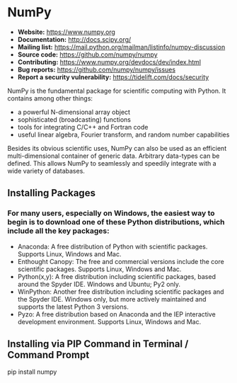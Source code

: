# NumPy

- **Website:** https://www.numpy.org
- **Documentation:** http://docs.scipy.org/
- **Mailing list:** https://mail.python.org/mailman/listinfo/numpy-discussion
- **Source code:** https://github.com/numpy/numpy
- **Contributing:** https://www.numpy.org/devdocs/dev/index.html
- **Bug reports:** https://github.com/numpy/numpy/issues
- **Report a security vulnerability:** https://tidelift.com/docs/security

NumPy is the fundamental package for scientific computing with Python. It contains among other things:

<ul>
  <li>a powerful N-dimensional array object</li>
  <li>sophisticated (broadcasting) functions</li>
  <li>tools for integrating C/C++ and Fortran code</li>
  <li>useful linear algebra, Fourier transform, and random number capabilities</li>
</ul>

Besides its obvious scientific uses, NumPy can also be used as an efficient multi-dimensional container of generic data. Arbitrary data-types can be defined. This allows NumPy to seamlessly and speedily integrate with a wide variety of databases.

## Installing Packages

### For many users, especially on Windows, the easiest way to begin is to download one of these Python distributions, which include all the key packages:
<ul>
  <li>Anaconda: A free distribution of Python with scientific packages. Supports Linux, Windows and Mac.</li>
<li>Enthought Canopy: The free and commercial versions include the core scientific packages. Supports Linux, Windows and Mac.</li>
<li>Python(x,y): A free distribution including scientific packages, based around the Spyder IDE. Windows and Ubuntu; Py2 only.</li>
<li>WinPython: Another free distribution including scientific packages and the Spyder IDE. Windows only, but more actively maintained and supports the latest Python 3 versions.</li>
<li>Pyzo: A free distribution based on Anaconda and the IEP interactive development environment. Supports Linux, Windows and Mac.</li>
  </ul>

## Installing via PIP Command in Terminal / Command Prompt
   
   pip install numpy

